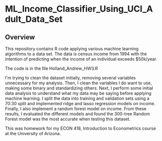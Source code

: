 # ML_Income_Classifier_Using_UCI_Adult_Data_Set


## Overview

This repository contains R code applying various machine learning algorithms to a data set. The data is census income from 1994 with the intention of predicting when the income of an individual exceeds $50k/year. 

The code is in the file Holland_Andrew_HW3.R

I'm trying to clean the dataset initially, removing several variables unnecessary for my analysis. Then, I clean the variables I do want to use, making some binary and standardizing others. Next, I perform some initial data analysis to understand what my data may be saying before applying machine learning. I split the data into training and validation sets using a 70:30 split and implemented ridge and lasso regression models on income. Finally, I also implement a random forest model on income. From these results, I evaluated the different models and found the 300-tree Random Forest model was the most accurate when testing this dataset. 

This was homework for my ECON 418, Introduction to Econometrics course at the University of Arizona.
